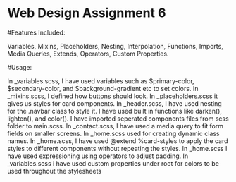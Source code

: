 # Web Design Assignment 6

#Features Included:

Variables,
Mixins,
Placeholders,
Nesting,
Interpolation,
Functions,
Imports,
Media Queries,
Extends,
Operators,
Custom Properties.

#Usage:

In _variables.scss, I have used variables such as  $primary-color, $secondary-color, and $background-gradient etc to set colors.
In _mixins.scss, I defined how buttons should look.
In _placeholders.scss it gives us styles for card components.
In _header.scss, I have used nesting for the .navbar class to style it.
I have used built in functions like darken(), lighten(), and color().
I have imported seperated components files from scss folder to main.scss.
In _contact.scss, I have used a media query to fit form fields on smaller screens.
In _home.scss used for creating dynamic class names.
In _home.scss, I have used @extend %card-styles to apply the card styles to different components without repeating the styles.
In _home.scss I have used expressioning using operators to adjust padding. 
In _variables.scss i have used custom properties under root for colors to be used throughout the stylesheets
